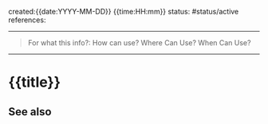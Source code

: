 created:{{date:YYYY-MM-DD}} {{time:HH:mm}}
status: #status/active 
references: 
___
> For what this info?: 
> How can use?
> Where Can Use? 
> When Can Use?

___
# {{title}}

## See also